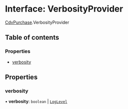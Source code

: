 # Interface: VerbosityProvider

[CdvPurchase](../modules/CdvPurchase.md).VerbosityProvider

## Table of contents

### Properties

- [verbosity](CdvPurchase.VerbosityProvider.md#verbosity)

## Properties

### verbosity

• **verbosity**: `boolean` \| [`LogLevel`](../enums/CdvPurchase.LogLevel.md)
